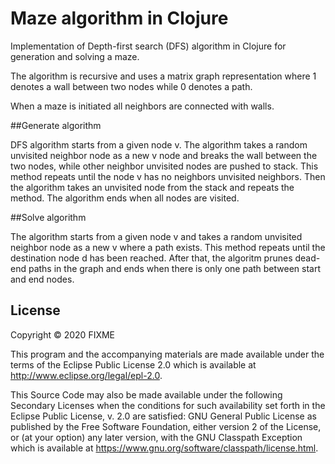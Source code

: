 # Maze algorithm in Clojure

Implementation of Depth-first search (DFS) algorithm in Clojure for generation and solving a maze.

The algorithm is recursive and uses a matrix graph representation 
where 1 denotes a wall between two nodes while 0 denotes a path.

When a maze is initiated all neighbors are connected with walls.

##Generate algorithm

DFS algorithm starts from a given node v. The algorithm takes a random unvisited neighbor node as a new v node and breaks the wall between the two nodes,
while other neighbor unvisited nodes are pushed to stack.
This method repeats until the node v has no neighbors unvisited neighbors.
Then the algorithm takes an unvisited node from the stack and repeats the method.
The algorithm ends when all nodes are visited.

##Solve algorithm

The algorithm starts from a given node v and takes a random unvisited neighbor node as a new v where a path exists.
This method repeats until the destination node d has been reached.
After that, the algoritm prunes dead-end paths in the graph and ends when there is only one path between start and end nodes.

## License

Copyright © 2020 FIXME

This program and the accompanying materials are made available under the
terms of the Eclipse Public License 2.0 which is available at
http://www.eclipse.org/legal/epl-2.0.

This Source Code may also be made available under the following Secondary
Licenses when the conditions for such availability set forth in the Eclipse
Public License, v. 2.0 are satisfied: GNU General Public License as published by
the Free Software Foundation, either version 2 of the License, or (at your
option) any later version, with the GNU Classpath Exception which is available
at https://www.gnu.org/software/classpath/license.html.
